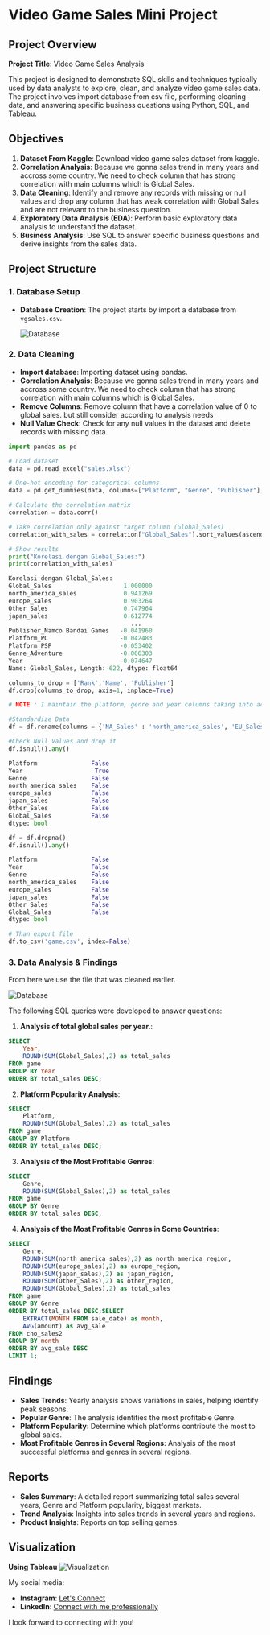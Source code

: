 # Video Game Sales Mini Project

## Project Overview

**Project Title**: Video Game Sales Analysis  

This project is designed to demonstrate SQL skills and techniques typically used by data analysts to explore, clean, and analyze video game sales data. The project involves import database from csv file, performing cleaning data, and answering specific business questions using Python, SQL, and Tableau.

## Objectives

1. **Dataset From Kaggle**: Download video game sales dataset from kaggle.
2. **Correlation Analysis**: Because we gonna sales trend in many years and accross some country. We need to check column that has strong correlation with main columns which is Global Sales.
3. **Data Cleaning**: Identify and remove any records with missing or null values and drop any column that has weak correlation with Global Sales and are not relevant to the business question.
5. **Exploratory Data Analysis (EDA)**: Perform basic exploratory data analysis to understand the dataset.
6. **Business Analysis**: Use SQL to answer specific business questions and derive insights from the sales data.

## Project Structure

### 1. Database Setup

- **Database Creation**: The project starts by import a database from `vgsales.csv`.

  ![Database](Images/dataset.png)


### 2. Data Cleaning

- **Import database**: Importing dataset using pandas.
- **Correlation Analysis**: Because we gonna sales trend in many years and accross some country. We need to check column that has strong correlation with main columns which is Global Sales.
- **Remove Columns**: Remove column that have a correlation value of 0 to global sales. but still consider according to analysis needs
- **Null Value Check**: Check for any null values in the dataset and delete records with missing data.
 

```python
import pandas as pd

# Load dataset
data = pd.read_excel("sales.xlsx")

# One-hot encoding for categorical columns
data = pd.get_dummies(data, columns=["Platform", "Genre", "Publisher"], drop_first=True)

# Calculate the correlation matrix
correlation = data.corr()

# Take correlation only against target column (Global_Sales)
correlation_with_sales = correlation["Global_Sales"].sort_values(ascending=False)

# Show results
print("Korelasi dengan Global_Sales:")
print(correlation_with_sales)

Korelasi dengan Global_Sales:
Global_Sales                    1.000000
north_america_sales             0.941269
europe_sales                    0.903264
Other_Sales                     0.747964
japan_sales                     0.612774
                                  ...   
Publisher_Namco Bandai Games   -0.041960
Platform_PC                    -0.042483
Platform_PSP                   -0.053402
Genre_Adventure                -0.066303
Year                           -0.074647
Name: Global_Sales, Length: 622, dtype: float64

columns_to_drop = ['Rank','Name', 'Publisher']
df.drop(columns_to_drop, axis=1, inplace=True)

# NOTE : I maintain the platform, genre and year columns taking into account the purpose of the analysis.
```
```Python
#Standardize Data
df = df.rename(columns = {'NA_Sales' : 'north_america_sales', 'EU_Sales' : 'europe_sales', 'JP_Sales' : 'japan_sales'})

#Check Null Values and drop it
df.isnull().any()

Platform               False
Year                    True
Genre                  False
north_america_sales    False
europe_sales           False
japan_sales            False
Other_Sales            False
Global_Sales           False
dtype: bool

df = df.dropna()
df.isnull().any()

Platform               False
Year                   False
Genre                  False
north_america_sales    False
europe_sales           False
japan_sales            False
Other_Sales            False
Global_Sales           False
dtype: bool

# Than export file
df.to_csv('game.csv', index=False)
```

### 3. Data Analysis & Findings

From here we use the file that was cleaned earlier. 

  ![Database](Images/datasetjadi.png)

The following SQL queries were developed to answer questions:

1. **Analysis of total global sales per year.**:
```sql
SELECT 
	Year, 
	ROUND(SUM(Global_Sales),2) as total_sales
FROM game
GROUP BY Year
ORDER BY total_sales DESC;
```

2. **Platform Popularity Analysis**:
```sql 
SELECT 
	Platform, 
    ROUND(SUM(Global_Sales),2) as total_sales
FROM game
GROUP BY Platform
ORDER BY total_sales DESC;
```

3. **Analysis of the Most Profitable Genres**:
```sql
SELECT 
	Genre, 
    ROUND(SUM(Global_Sales),2) as total_sales
FROM game
GROUP BY Genre
ORDER BY total_sales DESC;
```

4. **Analysis of the Most Profitable Genres in Some Countries**:
```sql
SELECT 
	Genre, 
    ROUND(SUM(north_america_sales),2) as north_america_region,
    ROUND(SUM(europe_sales),2) as europe_region,
    ROUND(SUM(japan_sales),2) as japan_region,
    ROUND(SUM(Other_Sales),2) as other_region,
    ROUND(SUM(Global_Sales),2) as total_sales
FROM game
GROUP BY Genre
ORDER BY total_sales DESC;SELECT 
    EXTRACT(MONTH FROM sale_date) as month,
    AVG(amount) as avg_sale
FROM cho_sales2
GROUP BY month
ORDER BY avg_sale DESC
LIMIT 1;
```

## Findings

- **Sales Trends**: Yearly analysis shows variations in sales, helping identify peak seasons.
- **Popular Genre**: The analysis identifies the most profitable Genre.
- **Platform Popularity**: Determine which platforms contribute the most to global sales.
- **Most Profitable Genres in Several Regions**: Analysis of the most successful platforms and genres in several regions.

## Reports

- **Sales Summary**: A detailed report summarizing total sales several years, Genre and Platform popularity, biggest markets.
- **Trend Analysis**: Insights into sales trends in several years and regions.
- **Product Insights**: Reports on top selling games.

## Visualization 
**Using Tableau**
![Visualization](Images/dashboard.png)

My social media:

- **Instagram**: [Let's Connect](https://www.instagram.com/inirtp?igsh=MW9xZTU0bTRuaHlxeQ==)
- **LinkedIn**: [Connect with me professionally](https://www.linkedin.com/in/rahadian-triaji-pramudito-a43949273/)

I look forward to connecting with you!
